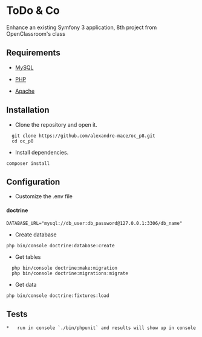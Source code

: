 # ToDo & Co

Enhance an existing Symfony 3 application, 8th project from OpenClassroom's class

## Requirements 
*    [MySQL](https://www.mysql.com/fr/)

*    [PHP](http://php.net/manual/fr/intro-whatis.php)

*    [Apache](https://www.apache.org/)

## Installation 
*    Clone the repository and open it.

```
  git clone https://github.com/alexandre-mace/oc_p8.git
  cd oc_p8
```

*	Install dependencies.

  `composer install`

## Configuration
*	Customize the .env file

#### doctrine
  `DATABASE_URL="mysql://db_user:db_password@127.0.0.1:3306/db_name"`

*	Create database 

  `php bin/console doctrine:database:create`

*	Get tables 

```
  php bin/console doctrine:make:migration
  php bin/console doctrine:migrations:migrate
```

*	Get data

  `php bin/console doctrine:fixtures:load`

## Tests
```
*	run in console `./bin/phpunit` and results will show up in console
```